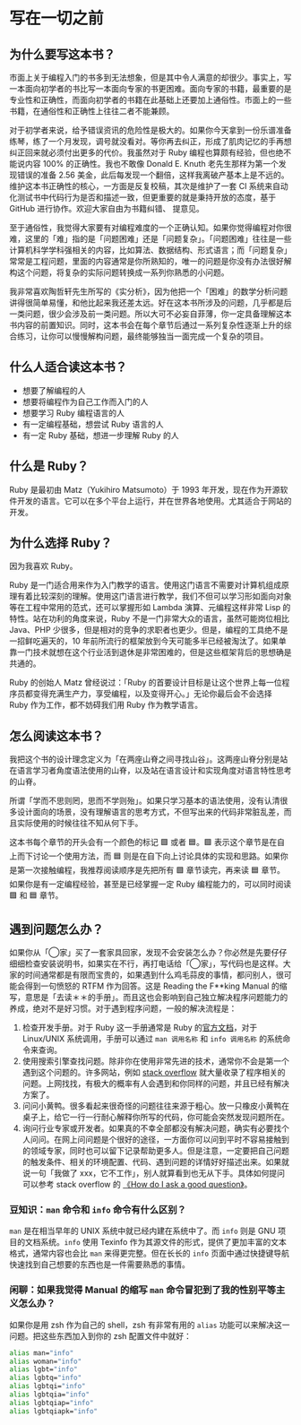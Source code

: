# 写在一切之前

## 为什么要写这本书？

市面上关于编程入门的书多到无法想象，但是其中令人满意的却很少。事实上，写一本面向初学者的书比写一本面向专家的书更困难。面向专家的书籍，最重要的是专业性和正确性，而面向初学者的书籍在此基础上还要加上通俗性。市面上的一些书籍，在通俗性和正确性上往往二者不能兼顾。

对于初学者来说，给予错误资讯的危险性是极大的。如果你今天拿到一份乐谱准备练琴，练了一个月发现，调号就没看对。等你再去纠正，形成了肌肉记忆的手再想纠正回来就必须付出更多的代价。我虽然对于 Ruby 编程也算颇有经验，但也绝不能说内容 100% 的正确性。我也不敢像 Donald E. Knuth 老先生那样为第一个发现错误的准备 2.56 美金，此后每发现一个翻倍，这样我离破产基本上是不远的。维护这本书正确性的核心，一方面是反复校稿，其次是维护了一套 CI 系统来自动化测试书中代码行为是否和描述一致，但更重要的就是秉持开放的态度，基于 GitHub 进行协作。欢迎大家自由为书籍纠错、 提意见。

至于通俗性，我觉得大家要有对编程难度的一个正确认知。如果你觉得编程对你很难，这里的「难」指的是「问题困难」还是「问题复杂」。「问题困难」往往是一些计算机科学学科强相关的内容，比如算法、数据结构、形式语言；而「问题复杂」常常是工程问题，里面的内容通常是你所熟知的，唯一的问题是你没有办法很好解构这个问题，将复杂的实际问题转换成一系列你熟悉的小问题。

我非常喜欢陶哲轩先生所写的《实分析》，因为他把一个「困难」的数学分析问题讲得很简单易懂，和他比起来我还差太远。好在这本书所涉及的问题，几乎都是后一类问题，很少会涉及前一类问题。所以大可不必妄自菲薄，你一定具备理解这本书内容的前置知识。同时，这本书会在每个章节后通过一系列复杂性逐渐上升的综合练习，让你可以慢慢解构问题，最终能够独当一面完成一个复杂的项目。

## 什么人适合读这本书？

- 想要了解编程的人
- 想要将编程作为自己工作而入门的人
- 想要学习 Ruby 编程语言的人
- 有一定编程基础，想尝试 Ruby 语言的人
- 有一定 Ruby 基础，想进一步理解 Ruby 的人

## 什么是 Ruby？

Ruby 是最初由 Matz（Yukihiro Matsumoto）于 1993 年开发，现在作为开源软件开发的语言。它可以在多个平台上运行，并在世界各地使用。尤其适合于网站的开发。

## 为什么选择 Ruby？

因为我喜欢 Ruby。

Ruby 是一门适合用来作为入门教学的语言。使用这门语言不需要对计算机组成原理有着比较深刻的理解。使用这门语言进行教学，我们不但可以学习形如面向对象等在工程中常用的范式，还可以掌握形如 Lambda 演算、元编程这样非常 Lisp 的特性。站在功利的角度来说，Ruby 不是一门非常大众的语言，虽然可能岗位相比 Java、PHP 少很多，但是相对的竞争的求职者也更少。但是，编程的工具绝不是一招鲜吃遍天的，10 年前所流行的框架放到今天可能多半已经被淘汰了。如果单靠一门技术就想在这个行业活到退休是非常困难的，但是这些框架背后的思想确是共通的。

Ruby 的创始人 Matz 曾经说过：「Ruby 的首要设计目标是让这个世界上每一位程序员都变得充满生产力，享受编程，以及变得开心。」无论你最后会不会选择 Ruby 作为工作，都不妨碍我们用 Ruby 作为教学语言。

## 怎么阅读这本书？

我把这个书的设计理念定义为「在两座山脊之间寻找山谷」。这两座山脊分别是站在语言学习者角度语法使用的山脊，以及站在语言设计和实现角度对语言特性思考的山脊。

所谓「学而不思则罔，思而不学则殆」。如果只学习基本的语法使用，没有认清很多设计面向的场景，没有理解语言的思考方式，不但写出来的代码非常脏乱差，而且实际使用的时候往往不知从何下手。

这本书每个章节的开头会有一个颜色的标记 🟩 或者 🟦。🟩 表示这个章节是在自上而下讨论一个使用方法，而 🟦 则是在自下向上讨论具体的实现和思路。如果你是第一次接触编程，我推荐阅读顺序是先把所有 🟩 章节读完，再来读 🟦 章节。如果你是有一定编程经验，甚至是已经掌握一定 Ruby 编程能力的，可以同时阅读 🟩 和 🟦 章节。

## 遇到问题怎么办？

如果你从「◯家」买了一套家具回家，发现不会安装怎么办？你必然是先要仔仔细细检查安装说明书，如果实在不行，再打电话给「◯家」，写代码也是这样。大家的时间通常都是有限而宝贵的，如果遇到什么鸡毛蒜皮的事情，都问别人，很可能会得到一句愤怒的 RTFM 作为回答。这是 Reading the F**king Manual 的缩写，意思是「去读＊＊的手册」。而且这也会影响到自己独立解决程序问题能力的养成，绝对不是好习惯。对于遇到程序问题，一般的解决流程是：

1. 检查开发手册。对于 Ruby 这一手册通常是 Ruby 的[官方文档](https://ruby-doc.org/)，对于 Linux/UNIX 系统调用，手册可以通过 `man 调用名称` 和 `info 调用名称` 的系统命令来查询。
1. 使用搜索引擎查找问题。除非你在使用非常先进的技术，通常你不会是第一个遇到这个问题的。许多网站，例如 [stack overflow](https://stackoverflow.com/) 就大量收录了程序相关的问题。上网找找，有极大的概率有人会遇到和你同样的问题，并且已经有解决方案了。
1. 问问小黄鸭。很多看起来很奇怪的问题往往来源于粗心。放一只橡皮小黄鸭在桌子上，给它一行一行耐心解释你所写的代码，你可能会突然发现问题所在。
1. 询问行业专家或开发者。如果真的不幸全部都没有解决问题，确实有必要找个人问问。在网上问问题是个很好的途径，一方面你可以问到平时不容易接触到的领域专家，同时也可以留下记录帮助更多人。但是注意，一定要把自己问题的触发条件、相关的环境配置、代码、遇到问题的详情好好描述出来。如果就说一句「我做了 xxx，它不工作」，别人就算看到也无从下手。具体如何提问可以参考 stack overflow 的 [《How do I ask a good question》](https://stackoverflow.com/help/how-to-ask)。

### 豆知识：`man` 命令和 `info` 命令有什么区别？

`man` 是在相当早年的 UNIX 系统中就已经内建在系统中了。而 `info` 则是 GNU 项目的文档系统。`info` 使用 Texinfo 作为其源文件的形式，提供了更加丰富的文本格式，通常内容也会比 `man` 来得更完整。但在长长的 `info` 页面中通过快捷键导航快速找到自己想要的东西也是一件需要熟悉的事情。

### 闲聊：如果我觉得 Manual 的缩写 `man` 命令冒犯到了我的性别平等主义怎么办？

如果你是用 zsh 作为自己的 shell，zsh 有非常有用的 `alias` 功能可以来解决这一问题。把这些东西加入到你的 zsh 配置文件中就好：

```zsh
alias man="info"
alias woman="info"
alias lgbt="info"
alias lgbtq="info"
alias lgbtqi="info"
alias lgbtqia="info"
alias lgbtqiap="info"
alias lgbtqiapk="info"
```
